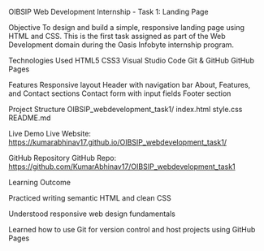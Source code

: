OIBSIP Web Development Internship - Task 1: Landing Page

Objective
To design and build a simple, responsive landing page using HTML and CSS. This is the first task assigned as part of the Web Development domain during the Oasis Infobyte internship program.

Technologies Used
HTML5
CSS3
Visual Studio Code
Git & GitHub
GitHub Pages

Features
Responsive layout
Header with navigation bar
About, Features, and Contact sections
Contact form with input fields
Footer section

Project Structure
OIBSIP_webdevelopment_task1/
index.html
style.css
README.md

Live Demo
Live Website: https://kumarabhinav17.github.io/OIBSIP_webdevelopment_task1/

GitHub Repository
GitHub Repo: https://github.com/KumarAbhinav17/OIBSIP_webdevelopment_task1

Learning Outcome

Practiced writing semantic HTML and clean CSS

Understood responsive web design fundamentals

Learned how to use Git for version control and host projects using GitHub Pages

